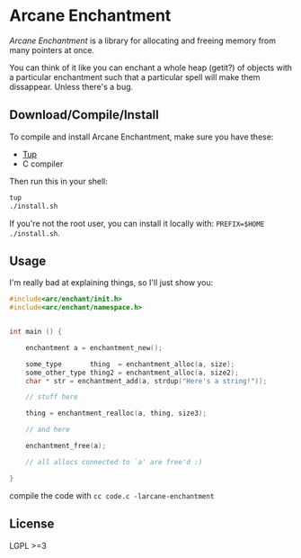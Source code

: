 Arcane Enchantment
==================

*Arcane Enchantment* is a library for allocating and
freeing memory from many pointers at once.

You can think of it like you can enchant a whole heap (getit?) of
objects with a particular enchantment such that a particular spell
will make them dissappear. Unless there's a bug.

## Download/Compile/Install

To compile and install Arcane Enchantment, make sure you have these:
 * [Tup](http://gittup.org/tup/)
 * C compiler

Then run this in your shell:
```sh
tup
./install.sh
```

If you're not the root user, you can install it locally with:
`PREFIX=$HOME ./install.sh`.

## Usage

I'm really bad at explaining things, so I'll just show you:

```c
#include<arc/enchant/init.h>
#include<arc/enchant/namespace.h>


int main () {

    enchantment a = enchantment_new();

    some_type       thing  = enchantment_alloc(a, size);
    some_other_type thing2 = enchantment_alloc(a, size2);
    char * str = enchantment_add(a, strdup("Here's a string!"));

    // stuff here

    thing = enchantment_realloc(a, thing, size3);

    // and here

    enchantment_free(a);

    // all allocs connected to `a' are free'd :)

}
```

compile the code with `cc code.c -larcane-enchantment`

## License

LGPL >=3
